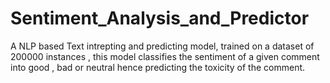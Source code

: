 # Sentiment_Analysis_and_Predictor
A NLP based Text intrepting and predicting model, trained on a dataset of 200000 instances , this model classifies the sentiment of a given comment into good , bad or neutral hence predicting the toxicity of the comment.
